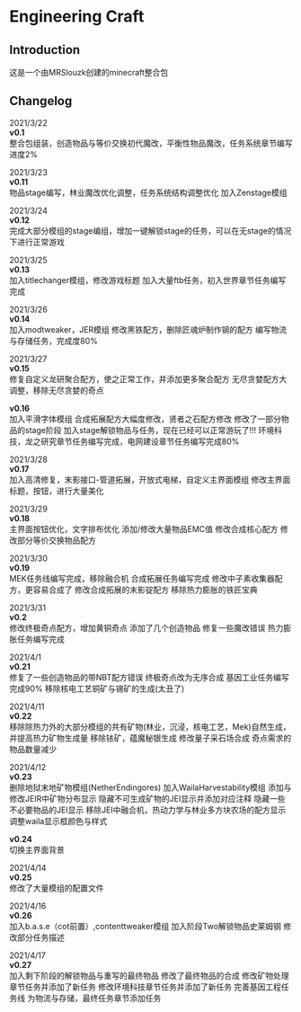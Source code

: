 Engineering Craft
==================

Introduction
------------
这是一个由MRSlouzk创建的minecraft整合包  

Changelog
------------
2021/3/22  
**v0.1**  
整合包组装，创造物品与等价交换初代魔改，平衡性物品魔改，任务系统章节编写进度2%  

2021/3/23  
**v0.11**  
物品stage编写，林业魔改优化调整，任务系统结构调整优化
加入Zenstage模组  

2021/3/24  
**v0.12**  
完成大部分模组的stage编组，增加一键解锁stage的任务，可以在无stage的情况下进行正常游戏  

2021/3/25  
**v0.13**  
加入titlechanger模组，修改游戏标题
加入大量ftb任务，初入世界章节任务编写完成  

2021/3/26  
**v0.14**  
加入modtweaker，JER模组
修改黑铁配方，删除匠魂炉制作钢的配方
编写物流与存储任务，完成度80%  

2021/3/27  
**v0.15**  
修复自定义龙研聚合配方，使之正常工作，并添加更多聚合配方
无尽贪婪配方大调整，移除无尽贪婪的奇点

**v0.16**  
加入平滑字体模组
合成拓展配方大幅度修改，贤者之石配方修改
修改了一部分物品的stage阶段
加入stage解锁物品与任务，现在已经可以正常游玩了!!!
环境科技，龙之研究章节任务编写完成，电网建设章节任务编写完成80%

2021/3/28  
**v0.17**  
加入高清修复，末影接口-管道拓展，开放式电梯，自定义主界面模组
修改主界面标题，按钮，进行大量美化

2021/3/29  
**v0.18**  
主界面按钮优化，文字排布优化
添加/修改大量物品EMC值
修改合成核心配方
修改部分等价交换物品配方

2021/3/30  
**v0.19**  
MEK任务线编写完成，移除融合机
合成拓展任务编写完成
修改中子素收集器配方，更容易合成了
修改合成拓展的末影锭配方
移除热力膨胀的铁匠宝典

2021/3/31  
**v0.2**  
修改终极奇点配方，增加黄铜奇点
添加了几个创造物品
修复一些魔改错误
热力膨胀任务编写完成

2021/4/1  
**v0.21**  
修复了一些创造物品的带NBT配方错误
终极奇点改为无序合成
基因工业任务编写完成90%
移除核电工艺铜矿与锡矿的生成(太丑了)

2021/4/11  
**v0.22**  
移除除热力外的大部分模组的共有矿物(林业，沉浸，核电工艺，Mek)自然生成，并提高热力矿物生成量
移除铱矿，蕴魔秘银生成
修改量子采石场合成
奇点需求的物品数量减少

2021/4/12  
**v0.23**  
删除地狱末地矿物模组(NetherEndingores)
加入WailaHarvestability模组
添加与修改JEIR中矿物分布显示
隐藏不可生成矿物的JEI显示并添加对应注释
隐藏一些不必要物品的JEI显示
移除JEI中融合机，热动力学与林业多方块农场的配方显示
调整waila显示框颜色与样式

**v0.24**  
切换主界面背景

2021/4/14  
**v0.25**  
修改了大量模组的配置文件

2021/4/16  
**v0.26**  
加入b.a.s.e（cot前置）,contenttweaker模组
加入阶段Two解锁物品史莱姆钢
修改部分任务描述

2021/4/17  
**v0.27**  
加入剩下阶段的解锁物品与重写的最终物品
修改了最终物品的合成
修改矿物处理章节任务并添加了新任务
修改环境科技章节任务并添加了新任务
完善基因工程任务线
为物流与存储，最终任务章节添加任务
